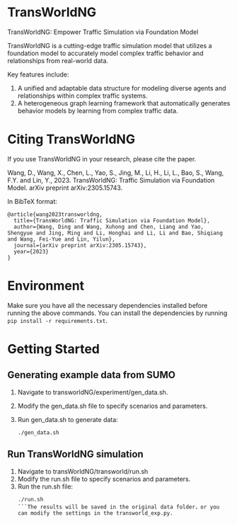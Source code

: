 
# TransWorldNG

TransWorldNG: Empower Traffic Simulation via Foundation Model

TransWorldNG is a cutting-edge traffic simulation model that utilizes a foundation model to accurately model complex traffic behavior and relationships from real-world data.

Key features include:

1. A unified and adaptable data structure for modeling diverse agents and relationships within complex traffic systems.
2. A heterogeneous graph learning framework that automatically generates behavior models by learning from complex traffic data.


# Citing TransWorldNG

If you use TransWorldNG in your research, please cite the paper.

Wang, D., Wang, X., Chen, L., Yao, S., Jing, M., Li, H., Li, L., Bao, S., Wang, F.Y. and Lin, Y., 2023. TransWorldNG: Traffic Simulation via Foundation Model. arXiv preprint arXiv:2305.15743.

In BibTeX format:

```
@article{wang2023transworldng,
  title={TransWorldNG: Traffic Simulation via Foundation Model},
  author={Wang, Ding and Wang, Xuhong and Chen, Liang and Yao, Shengyue and Jing, Ming and Li, Honghai and Li, Li and Bao, Shiqiang and Wang, Fei-Yue and Lin, Yilun},
  journal={arXiv preprint arXiv:2305.15743},
  year={2023}
}
```

# Environment
Make sure you have all the necessary dependencies installed before running the above commands. You can install the dependencies by running `pip install -r requirements.txt`.


# Getting Started

## Generating example data from SUMO
1. Navigate to transworldNG/experiment/gen_data.sh.
2. Modify the gen_data.sh file to specify scenarios and parameters.
3. Run gen_data.sh to generate data:
    
    ```
    ./gen_data.sh
    ```

## Run TransWorldNG simulation
1. Navigate to transWorldNG/transworld/run.sh
2. Modify the run.sh file to specify scenarios and parameters.
3. Run the run.sh file:
    ```
    ./run.sh
    ```The results will be saved in the original data folder，or you can modify the settings in the transworld_exp.py.

